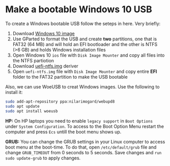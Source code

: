 # Make a bootable Windows 10 USB
To create a Windows bootable USB follow the seteps in here. Very briefly:
1. Download [Windows 10 image](https://www.microsoft.com/en-us/software-download/windows10ISO)
2. Use GParted to format the USB and create **two** partitions, one that is FAT32 (64 MB) and will hold an EFI bootloader and the other is NTFS (>6 GB) and holds Windows installation files
3. Open Windows 10 `ios` file with `Disk Image Mounter` and copy all files into the NTFS partiotion
4. Download [uefi-ntfs.img](https://github.com/pbatard/rufus/tree/master/res/uefi) deriver
5. Open `uefi-ntfs.img` file with `Disk Image Mounter` and copy entire **EFI** folder to the FAT32 partition to make the USB bootable 

Also, we can use WoeUSB to creat Windows images. Use the following to install it: 
```bash
sudo add-apt-repository ppa:nilarimogard/webupd8
sudo apt update
sudo apt install woeusb
``` 

**HP:** On HP laptops you need to enable `legacy support` in `Boot Options` under `System Configuration`. To access to the Boot Option Menu restart the computer and press `Ecs` untill the boot menu shows up.

**GRUB:** You can change the GRUB settings in your Linux computer to access boot menu at the boot-time. To do that, open `/etc/default/grub` file and change `GRUB_TIMEOUT` from 0 seconds to 5 seconds. Save changes and `run sudo update-grub` to apply changes. 
